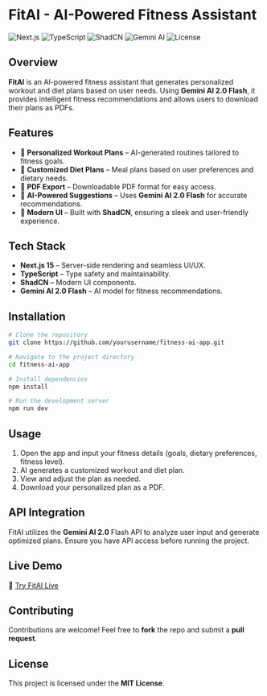 # FitAI - AI-Powered Fitness Assistant

![Next.js](https://img.shields.io/badge/Next.js-15-blue.svg)
![TypeScript](https://img.shields.io/badge/TypeScript-✔-blue.svg)
![ShadCN](https://img.shields.io/badge/ShadCN-UI-green.svg)
![Gemini AI](https://img.shields.io/badge/Gemini%20AI-2.0%20Flash-orange.svg)
![License](https://img.shields.io/badge/License-MIT-green.svg)

## Overview

**FitAI** is an AI-powered fitness assistant that generates personalized workout and diet plans based on user needs. Using **Gemini AI 2.0 Flash**, it provides intelligent fitness recommendations and allows users to download their plans as PDFs.

## Features

- 🎯 **Personalized Workout Plans** – AI-generated routines tailored to fitness goals.
- 🥗 **Customized Diet Plans** – Meal plans based on user preferences and dietary needs.
- 📄 **PDF Export** – Downloadable PDF format for easy access.
- 🤖 **AI-Powered Suggestions** – Uses **Gemini AI 2.0 Flash** for accurate recommendations.
- 🎨 **Modern UI** – Built with **ShadCN**, ensuring a sleek and user-friendly experience.

## Tech Stack

- **Next.js 15** – Server-side rendering and seamless UI/UX.
- **TypeScript** – Type safety and maintainability.
- **ShadCN** – Modern UI components.
- **Gemini AI 2.0 Flash** – AI model for fitness recommendations.

## Installation

```bash
# Clone the repository
git clone https://github.com/yourusername/fitness-ai-app.git

# Navigate to the project directory
cd fitness-ai-app

# Install dependencies
npm install

# Run the development server
npm run dev
```

## Usage

1. Open the app and input your fitness details (goals, dietary preferences, fitness level).
2. AI generates a customized workout and diet plan.
3. View and adjust the plan as needed.
4. Download your personalized plan as a PDF.

## API Integration

FitAI utilizes the **Gemini AI 2.0** Flash API to analyze user input and generate optimized plans. Ensure you have API access before running the project.

## Live Demo

🚀 [Try FitAI Live](https://fitness-ai-weld.vercel.app/)

## Contributing

Contributions are welcome! Feel free to **fork** the repo and submit a **pull request**.

## License

This project is licensed under the **MIT License**.
